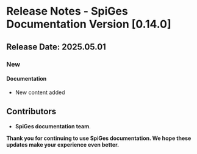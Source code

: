 # Release Notes - SpiGes Documentation Version [0.14.0]

## Release Date: 2025.05.01

### New

#### Documentation

- New content added

## Contributors

- **SpiGes documentation team**.

**Thank you for continuing to use SpiGes documentation. We hope these updates make your experience even better.**
